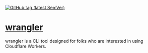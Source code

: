 [![GitHub tag (latest SemVer)](https://img.shields.io/github/v/tag/dysnix/docker-wrangler?label=version&sort=semver)](https://hub.docker.com/r/dysnix/wrangler)
# [wrangler](https://github.com/cloudflare/wrangler)

wrangler is a CLI tool designed for folks who are interested in using Cloudflare Workers.
